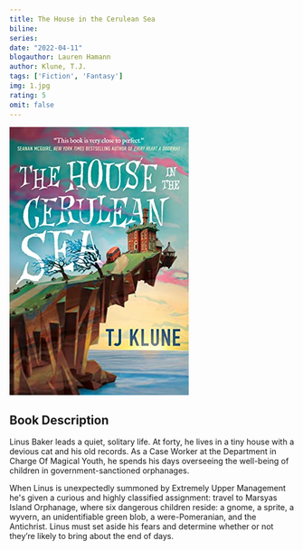 ```yaml
---
title: The House in the Cerulean Sea
biline:
series: 
date: "2022-04-11"
blogauthor: Lauren Hamann
author: Klune, T.J.
tags: ['Fiction', 'Fantasy']
img: 1.jpg
rating: 5
omit: false
---
```


![Book Cover](1.jpg)

## Book Description

Linus Baker leads a quiet, solitary life. At forty, he lives in a tiny house with a devious cat and his old records. As a Case Worker at the Department in Charge Of Magical Youth, he spends his days overseeing the well-being of children in government-sanctioned orphanages.

When Linus is unexpectedly summoned by Extremely Upper Management he's given a curious and highly classified assignment: travel to Marsyas Island Orphanage, where six dangerous children reside: a gnome, a sprite, a wyvern, an unidentifiable green blob, a were-Pomeranian, and the Antichrist. Linus must set aside his fears and determine whether or not they’re likely to bring about the end of days.
